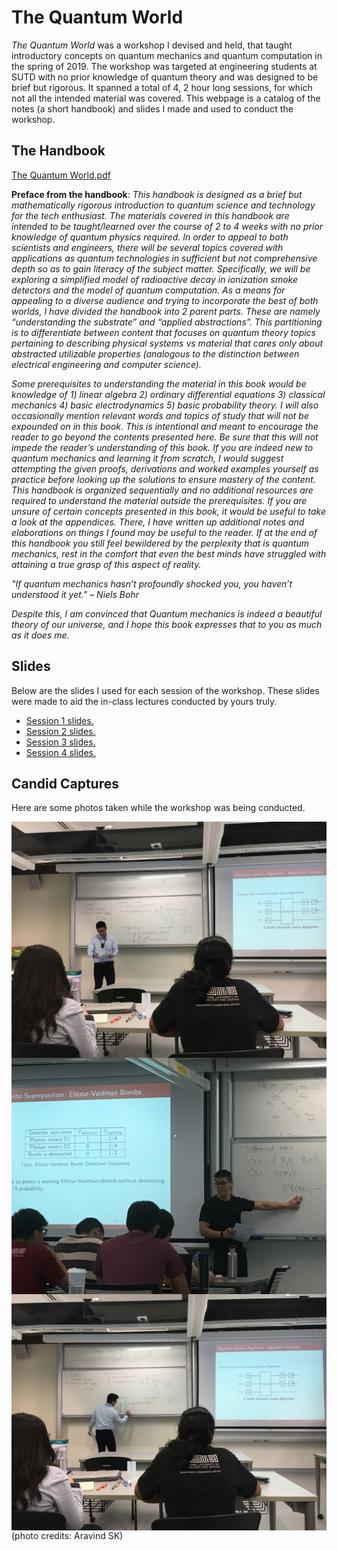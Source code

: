 # The Quantum World

*The Quantum World* was a workshop I devised and held, that taught introductory concepts on quantum mechanics and quantum computation in the spring of 2019. The workshop was targeted at engineering students at SUTD with no prior knowledge of quantum theory and was designed to be brief but rigorous. It spanned a total of 4, 2 hour long sessions, for which not all the intended material was covered. This webpage is a catalog of the notes (a short handbook) and slides I made and used to conduct the workshop. 

## The Handbook

[The Quantum World.pdf](./The%20Quantum%20World%20(IAP%202019).pdf)

**Preface from the handbook**:
*This handbook is designed as a brief but mathematically rigorous introduction to quantum science and technology for the tech enthusiast. The materials covered in this handbook are intended to be taught/learned over the course of 2 to 4 weeks with no prior knowledge of quantum physics required. In order to appeal to both scientists and engineers, there will be several topics covered with applications as quantum technologies in sufficient but not comprehensive depth so as to gain literacy of the subject matter. Specifically, we will be exploring a simplified model of radioactive decay in ionization smoke detectors and the model of quantum computation. As a means for appealing to a diverse audience and trying to incorporate the best of both worlds, I have divided the handbook into 2 parent parts. These are namely “understanding the substrate” and “applied abstractions”. This partitioning is to differentiate between content that focuses on quantum theory topics pertaining to describing physical systems vs material that cares only about abstracted utilizable properties (analogous to the distinction between electrical engineering and computer science).*

*Some prerequisites to understanding the material in this book would be knowledge of 1) linear algebra 2) ordinary differential equations 3) classical mechanics 4) basic electrodynamics 5) basic probability theory. I will also occasionally mention relevant words and topics of study that will not be expounded on in this book. This is intentional and meant to encourage the reader to go beyond the contents presented here. Be sure that this will not impede the reader’s understanding of this book. If you are indeed new to quantum mechanics and learning it from scratch, I would suggest attempting the given proofs, derivations and worked examples yourself as practice before looking up the solutions to ensure mastery of the content. This handbook is organized sequentially and no additional resources are required to understand the material outside the prerequisites. If you are unsure of certain concepts presented in this book, it would be useful to take a look at the appendices. There, I have written up additional notes and elaborations on things I found may be useful to the reader. If at the end of this handbook you still feel bewildered by the perplexity that is quantum mechanics, rest in the comfort that even the best minds have struggled with attaining a true grasp of this aspect of reality.*

*"If quantum mechanics hasn’t profoundly shocked you, you haven’t understood it yet." – Niels Bohr*

*Despite this, I am convinced that Quantum mechanics is indeed a beautiful theory of our universe, and I hope this book expresses that to you as much as it does me.*


## Slides

Below are the slides I used for each session of the workshop. These slides were made to aid the in-class lectures conducted by yours truly.

* [Session 1 slides.](TQW%20Day%201.pdf)
* [Session 2 slides.](TQW%20Day%202.pdf)
* [Session 3 slides.](TQW%20Day%203.pdf)
* [Session 4 slides.](TQW%20Day%204.pdf)


## Candid Captures

Here are some photos taken while the workshop was being conducted.

<img align="left" src="candid_capture1.JPG" width=600>

<br/><br/>

<img align="left" src="candid_capture2.JPG" width=600>

<br/><br/>

<img align="left" src="candid_capture3.JPG" width=600>

<br/><br/><br/><br/><br/><br/><br/><br/><br/><br/><br/><br/><br/><br/><br/><br/><br/><br/><br/><br/><br/><br/><br/><br/><br/><br/>
<br/><br/><br/><br/><br/><br/><br/><br/><br/><br/><br/><br/><br/><br/><br/><br/><br/><br/><br/><br/><br/><br/><br/><br/><br/><br/>

(photo credits: Aravind SK)

